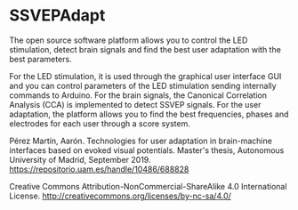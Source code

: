 # SSVEPAdapt
The open source software platform allows you to control the LED stimulation, detect brain signals and find the best user adaptation with the best parameters. 

For the LED stimulation, it is used through the graphical user interface GUI and you can  control parameters of the LED stimulation sending internally commands to Arduino. For the brain signals, the Canonical Correlation Analysis (CCA) is implemented to detect SSVEP signals. For the user adaptation, the platform allows you to find the best frequencies, phases and electrodes for each user through a score system.

Pérez Martín, Aarón. Technologies for user adaptation in brain-machine interfaces based on evoked visual potentials. Master's thesis, Autonomous University of Madrid, September 2019. https://repositorio.uam.es/handle/10486/688828

Creative Commons Attribution-NonCommercial-ShareAlike 4.0 International License. http://creativecommons.org/licenses/by-nc-sa/4.0/
